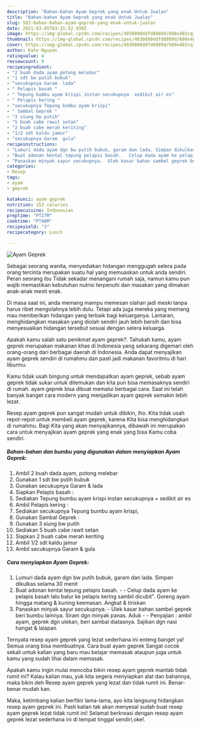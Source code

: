 ```yaml
---
description: "Bahan-bahan Ayam Geprek yang enak Untuk Jualan"
title: "Bahan-bahan Ayam Geprek yang enak Untuk Jualan"
slug: 583-bahan-bahan-ayam-geprek-yang-enak-untuk-jualan
date: 2021-03-05T03:31:52.930Z
image: https://img-global.cpcdn.com/recipes/4030880ddfd8889d/680x482cq70/ayam-geprek-foto-resep-utama.jpg
thumbnail: https://img-global.cpcdn.com/recipes/4030880ddfd8889d/680x482cq70/ayam-geprek-foto-resep-utama.jpg
cover: https://img-global.cpcdn.com/recipes/4030880ddfd8889d/680x482cq70/ayam-geprek-foto-resep-utama.jpg
author: Kate Nguyen
ratingvalue: 4
reviewcount: 9
recipeingredient:
- "2 buah dada ayam potong melebar"
- "1 sdt bw putih bubuk"
- "secukupnya Garam  lada"
- " Pelapis basah "
- " Tepung bumbu ayam krispi instan secukupnya  sedikit air es"
- " Pelapis kering "
- "secukupnya Tepung bumbu ayam krispi"
- " Sambal Geprek "
- "3 siung bw putih"
- "5 buah cabe rawit setan"
- "2 buah cabe merah keriting"
- "1/2 sdt kaldu jamur"
- "secukupnya Garam  gula"
recipeinstructions:
- "Lumuri dada ayam dgn bw putih bubuk, garam dan lada. Simpan dikulkas selama 30 menit"
- "Buat adonan kental tepung pelapis basah.   Celup dada ayam ke pelapis basah lalu balur ke pelapis kering sambil dicubit&#34;. Goreng ayam hingga matang &amp; kuning keemasan. Angkat &amp; tiriskan"
- "Panaskan minyak sayur secukupnya.  Ulek kasar bahan sambel geprek beri bumbu lainnya. Siram dgn minyak panas. Aduk   Penyajian : ambil ayam, geprek dgn ulekan, beri sambal diatasnya. Sajikan dgn nasi hangat &amp; lalapan"
categories:
- Resep
tags:
- ayam
- geprek

katakunci: ayam geprek 
nutrition: 153 calories
recipecuisine: Indonesian
preptime: "PT27M"
cooktime: "PT40M"
recipeyield: "3"
recipecategory: Lunch

---
```



![Ayam Geprek](https://img-global.cpcdn.com/recipes/4030880ddfd8889d/680x482cq70/ayam-geprek-foto-resep-utama.jpg)

Sebagai seorang wanita, menyediakan hidangan menggugah selera pada orang tercinta merupakan suatu hal yang memuaskan untuk anda sendiri. Peran seorang ibu Tidak sekadar menangani rumah saja, namun kamu pun wajib memastikan kebutuhan nutrisi terpenuhi dan masakan yang dimakan anak-anak mesti enak.

Di masa  saat ini, anda memang mampu memesan olahan jadi meski tanpa harus ribet mengolahnya lebih dulu. Tetapi ada juga mereka yang memang mau memberikan hidangan yang terbaik bagi keluarganya. Lantaran, menghidangkan masakan yang diolah sendiri jauh lebih bersih dan bisa menyesuaikan hidangan tersebut sesuai dengan selera keluarga. 



Apakah kamu salah satu penikmat ayam geprek?. Tahukah kamu, ayam geprek merupakan makanan khas di Indonesia yang sekarang digemari oleh orang-orang dari berbagai daerah di Indonesia. Anda dapat menyajikan ayam geprek sendiri di rumahmu dan pasti jadi makanan favoritmu di hari liburmu.

Kamu tidak usah bingung untuk mendapatkan ayam geprek, sebab ayam geprek tidak sukar untuk ditemukan dan kita pun bisa memasaknya sendiri di rumah. ayam geprek bisa dibuat memalui berbagai cara. Saat ini telah banyak banget cara modern yang menjadikan ayam geprek semakin lebih lezat.

Resep ayam geprek pun sangat mudah untuk dibikin, lho. Kita tidak usah repot-repot untuk membeli ayam geprek, karena Kita bisa menghidangkan di rumahmu. Bagi Kita yang akan menyajikannya, dibawah ini merupakan cara untuk menyajikan ayam geprek yang enak yang bisa Kamu coba sendiri.

<!--inarticleads1-->

##### Bahan-bahan dan bumbu yang digunakan dalam menyiapkan Ayam Geprek:

1. Ambil 2 buah dada ayam, potong melebar
1. Gunakan 1 sdt bw putih bubuk
1. Gunakan secukupnya Garam &amp; lada
1. Siapkan  Pelapis basah :
1. Sediakan  Tepung bumbu ayam krispi instan secukupnya + sedikit air es
1. Ambil  Pelapis kering :
1. Sediakan secukupnya Tepung bumbu ayam krispi,
1. Gunakan  Sambal Geprek :
1. Gunakan 3 siung bw putih
1. Sediakan 5 buah cabe rawit setan
1. Siapkan 2 buah cabe merah keriting
1. Ambil 1/2 sdt kaldu jamur
1. Ambil secukupnya Garam &amp; gula




<!--inarticleads2-->

##### Cara menyiapkan Ayam Geprek:

1. Lumuri dada ayam dgn bw putih bubuk, garam dan lada. Simpan dikulkas selama 30 menit
1. Buat adonan kental tepung pelapis basah.  -  - Celup dada ayam ke pelapis basah lalu balur ke pelapis kering sambil dicubit&#34;. Goreng ayam hingga matang &amp; kuning keemasan. Angkat &amp; tiriskan
1. Panaskan minyak sayur secukupnya.  - Ulek kasar bahan sambel geprek beri bumbu lainnya. Siram dgn minyak panas. Aduk  -  - Penyajian : ambil ayam, geprek dgn ulekan, beri sambal diatasnya. Sajikan dgn nasi hangat &amp; lalapan




Ternyata resep ayam geprek yang lezat sederhana ini enteng banget ya! Semua orang bisa membuatnya. Cara buat ayam geprek Sangat cocok sekali untuk kalian yang baru mau belajar memasak ataupun juga untuk kamu yang sudah lihai dalam memasak.

Apakah kamu ingin mulai mencoba bikin resep ayam geprek mantab tidak rumit ini? Kalau kalian mau, yuk kita segera menyiapkan alat dan bahannya, maka bikin deh Resep ayam geprek yang lezat dan tidak rumit ini. Benar-benar mudah kan. 

Maka, ketimbang kalian berfikir lama-lama, ayo kita langsung hidangkan resep ayam geprek ini. Pasti kalian tak akan menyesal sudah buat resep ayam geprek lezat tidak rumit ini! Selamat berkreasi dengan resep ayam geprek lezat sederhana ini di tempat tinggal sendiri,oke!.

